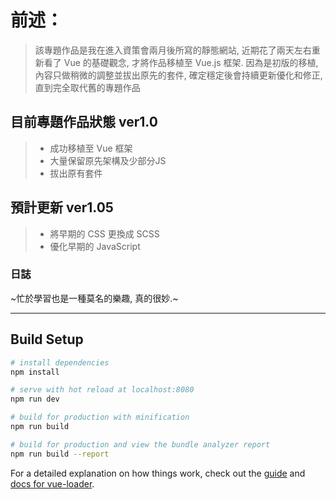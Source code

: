 # 前述：

> 該專題作品是我在進入資策會兩月後所寫的靜態網站, 
> 近期花了兩天左右重新看了 Vue 的基礎觀念, 才將作品移植至 Vue.js 框架.
> 因為是初版的移植, 內容只做稍微的調整並拔出原先的套件, 
> 確定穩定後會持續更新優化和修正, 直到完全取代舊的專題作品

## 目前專題作品狀態 ver1.0

> - 成功移植至 Vue 框架
> - 大量保留原先架構及少部分JS
> - 拔出原有套件

## 預計更新 ver1.05

> - 將早期的 CSS 更換成 SCSS
> - 優化早期的 JavaScript

### 日誌

~忙於學習也是一種莫名的樂趣, 真的很妙.~

--------------------------------------------------------------
## Build Setup

``` bash
# install dependencies
npm install

# serve with hot reload at localhost:8080
npm run dev

# build for production with minification
npm run build

# build for production and view the bundle analyzer report
npm run build --report
```

For a detailed explanation on how things work, check out the [guide](http://vuejs-templates.github.io/webpack/) and [docs for vue-loader](http://vuejs.github.io/vue-loader).
